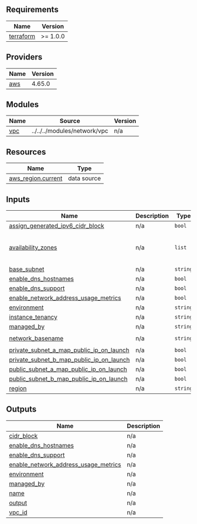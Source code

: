 <!-- BEGIN_TF_DOCS -->
## Requirements

| Name | Version |
|------|---------|
| <a name="requirement_terraform"></a> [terraform](#requirement\_terraform) | >= 1.0.0 |

## Providers

| Name | Version |
|------|---------|
| <a name="provider_aws"></a> [aws](#provider\_aws) | 4.65.0 |

## Modules

| Name | Source | Version |
|------|--------|---------|
| <a name="module_vpc"></a> [vpc](#module\_vpc) | ../../../modules/network/vpc | n/a |

## Resources

| Name | Type |
|------|------|
| [aws_region.current](https://registry.terraform.io/providers/hashicorp/aws/latest/docs/data-sources/region) | data source |

## Inputs

| Name | Description | Type | Default | Required |
|------|-------------|------|---------|:--------:|
| <a name="input_assign_generated_ipv6_cidr_block"></a> [assign\_generated\_ipv6\_cidr\_block](#input\_assign\_generated\_ipv6\_cidr\_block) | n/a | `bool` | `false` | no |
| <a name="input_availability_zones"></a> [availability\_zones](#input\_availability\_zones) | n/a | `list` | <pre>[<br>  "eu-west-2a",<br>  "eu-west-2b"<br>]</pre> | no |
| <a name="input_base_subnet"></a> [base\_subnet](#input\_base\_subnet) | n/a | `string` | `"10.90"` | no |
| <a name="input_enable_dns_hostnames"></a> [enable\_dns\_hostnames](#input\_enable\_dns\_hostnames) | n/a | `bool` | `true` | no |
| <a name="input_enable_dns_support"></a> [enable\_dns\_support](#input\_enable\_dns\_support) | n/a | `bool` | `true` | no |
| <a name="input_enable_network_address_usage_metrics"></a> [enable\_network\_address\_usage\_metrics](#input\_enable\_network\_address\_usage\_metrics) | n/a | `bool` | `false` | no |
| <a name="input_environment"></a> [environment](#input\_environment) | n/a | `string` | `"dev"` | no |
| <a name="input_instance_tenancy"></a> [instance\_tenancy](#input\_instance\_tenancy) | n/a | `string` | `"default"` | no |
| <a name="input_managed_by"></a> [managed\_by](#input\_managed\_by) | n/a | `string` | `"Terraform"` | no |
| <a name="input_network_basename"></a> [network\_basename](#input\_network\_basename) | n/a | `string` | `"terratest-disposable"` | no |
| <a name="input_private_subnet_a_map_public_ip_on_launch"></a> [private\_subnet\_a\_map\_public\_ip\_on\_launch](#input\_private\_subnet\_a\_map\_public\_ip\_on\_launch) | n/a | `bool` | `false` | no |
| <a name="input_private_subnet_b_map_public_ip_on_launch"></a> [private\_subnet\_b\_map\_public\_ip\_on\_launch](#input\_private\_subnet\_b\_map\_public\_ip\_on\_launch) | n/a | `bool` | `false` | no |
| <a name="input_public_subnet_a_map_public_ip_on_launch"></a> [public\_subnet\_a\_map\_public\_ip\_on\_launch](#input\_public\_subnet\_a\_map\_public\_ip\_on\_launch) | n/a | `bool` | `true` | no |
| <a name="input_public_subnet_b_map_public_ip_on_launch"></a> [public\_subnet\_b\_map\_public\_ip\_on\_launch](#input\_public\_subnet\_b\_map\_public\_ip\_on\_launch) | n/a | `bool` | `true` | no |
| <a name="input_region"></a> [region](#input\_region) | n/a | `string` | `"eu-west-2"` | no |

## Outputs

| Name | Description |
|------|-------------|
| <a name="output_cidr_block"></a> [cidr\_block](#output\_cidr\_block) | n/a |
| <a name="output_enable_dns_hostnames"></a> [enable\_dns\_hostnames](#output\_enable\_dns\_hostnames) | n/a |
| <a name="output_enable_dns_support"></a> [enable\_dns\_support](#output\_enable\_dns\_support) | n/a |
| <a name="output_enable_network_address_usage_metrics"></a> [enable\_network\_address\_usage\_metrics](#output\_enable\_network\_address\_usage\_metrics) | n/a |
| <a name="output_environment"></a> [environment](#output\_environment) | n/a |
| <a name="output_managed_by"></a> [managed\_by](#output\_managed\_by) | n/a |
| <a name="output_name"></a> [name](#output\_name) | n/a |
| <a name="output_output"></a> [output](#output\_output) | n/a |
| <a name="output_vpc_id"></a> [vpc\_id](#output\_vpc\_id) | n/a |
<!-- END_TF_DOCS -->